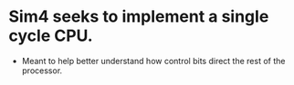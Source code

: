 # Sim4 seeks to implement a single cycle CPU.
* Meant to help better understand how control bits direct the rest of the processor.
